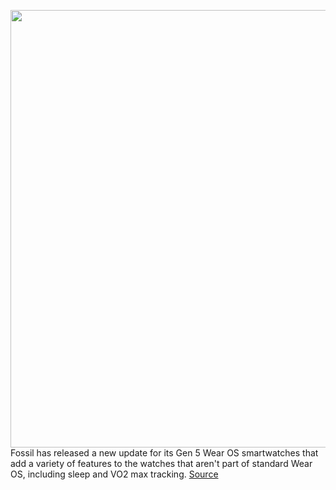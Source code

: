 <img src='https://cdn.vox-cdn.com/thumbor/NVRqDt9CHAgGJbFxplSvl9EXhkc=/0x0:2040x1360/1200x800/filters:focal(857x517:1183x843)/cdn.vox-cdn.com/uploads/chorus_image/image/67228870/akrales_190822_3612_0135.0.jpg' width='700px' /><br/>
Fossil has released a new update for its Gen 5 Wear OS smartwatches that add a variety of features to the watches that aren't part of standard Wear OS, including sleep and VO2 max tracking.
<a href='https://www.theverge.com/2020/8/19/21376185/fossil-gen-5-smartwatches-update-sleep-tracking-vo2-max-activity-battery'> Source <a/>